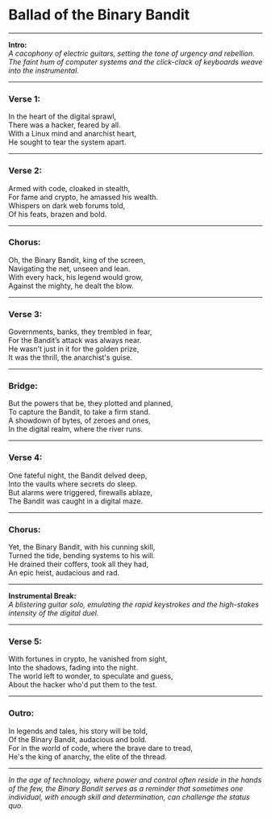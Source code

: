   # **Ballad of the Binary Bandit**

---

**Intro:**  
_A cacophony of electric guitars, setting the tone of urgency and rebellion. The faint hum of computer systems and the click-clack of keyboards weave into the instrumental._

---

### **Verse 1:**  
In the heart of the digital sprawl,  
There was a hacker, feared by all.  
With a Linux mind and anarchist heart,  
He sought to tear the system apart.

---

### **Verse 2:**  
Armed with code, cloaked in stealth,  
For fame and crypto, he amassed his wealth.  
Whispers on dark web forums told,  
Of his feats, brazen and bold.

---

### **Chorus:**  
Oh, the Binary Bandit, king of the screen,  
Navigating the net, unseen and lean.  
With every hack, his legend would grow,  
Against the mighty, he dealt the blow.

---

### **Verse 3:**  
Governments, banks, they trembled in fear,  
For the Bandit’s attack was always near.  
He wasn't just in it for the golden prize,  
It was the thrill, the anarchist's guise.

---

### **Bridge:**  
But the powers that be, they plotted and planned,  
To capture the Bandit, to take a firm stand.  
A showdown of bytes, of zeroes and ones,  
In the digital realm, where the river runs.

---

### **Verse 4:**  
One fateful night, the Bandit delved deep,  
Into the vaults where secrets do sleep.  
But alarms were triggered, firewalls ablaze,  
The Bandit was caught in a digital maze.

---

### **Chorus:**  
Yet, the Binary Bandit, with his cunning skill,  
Turned the tide, bending systems to his will.  
He drained their coffers, took all they had,  
An epic heist, audacious and rad.

---

**Instrumental Break:**  
_A blistering guitar solo, emulating the rapid keystrokes and the high-stakes intensity of the digital duel._

---

### **Verse 5:**  
With fortunes in crypto, he vanished from sight,  
Into the shadows, fading into the night.  
The world left to wonder, to speculate and guess,  
About the hacker who'd put them to the test.

---

### **Outro:**  
In legends and tales, his story will be told,  
Of the Binary Bandit, audacious and bold.  
For in the world of code, where the brave dare to tread,  
He's the king of anarchy, the elite of the thread.

---

_In the age of technology, where power and control often reside in the hands of the few, the Binary Bandit serves as a reminder that sometimes one individual, with enough skill and determination, can challenge the status quo._

